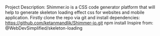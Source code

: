 Project Description: Shimmer.io is a CSS code generator platform that will help to generate skeleton loading effect css for websites and mobile application.
Firstly clone the repo via git and install dependencies:
https://github.com/ketanmandlik/Shimmer-io.git
npm install
Inspire from: @WebDevSimplified/skeleton-loading
